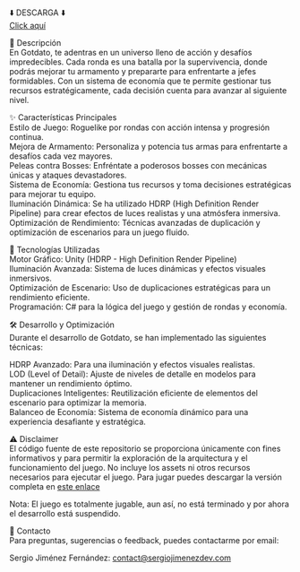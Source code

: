 ⬇️ DESCARGA ⬇️<br>
[Click aquí](https://sergiojimenezdev.itch.io/godtato)

🧩 Descripción<br>
En Gotdato, te adentras en un universo lleno de acción y desafíos impredecibles. Cada ronda es una batalla por la supervivencia, donde podrás mejorar tu armamento y prepararte para enfrentarte a jefes formidables. Con un sistema de economía que te permite gestionar tus recursos estratégicamente, cada decisión cuenta para avanzar al siguiente nivel. <br>

✨ Características Principales<br>
Estilo de Juego: Roguelike por rondas con acción intensa y progresión continua. <br>
Mejora de Armamento: Personaliza y potencia tus armas para enfrentarte a desafíos cada vez mayores. <br>
Peleas contra Bosses: Enfréntate a poderosos bosses con mecánicas únicas y ataques devastadores. <br>
Sistema de Economía: Gestiona tus recursos y toma decisiones estratégicas para mejorar tu equipo. <br>
Iluminación Dinámica: Se ha utilizado HDRP (High Definition Render Pipeline) para crear efectos de luces realistas y una atmósfera inmersiva. <br>
Optimización de Rendimiento: Técnicas avanzadas de duplicación y optimización de escenarios para un juego fluido.

🔧 Tecnologías Utilizadas<br>
Motor Gráfico: Unity (HDRP - High Definition Render Pipeline) <br>
Iluminación Avanzada: Sistema de luces dinámicas y efectos visuales inmersivos. <br>
Optimización de Escenario: Uso de duplicaciones estratégicas para un rendimiento eficiente. <br>
Programación: C# para la lógica del juego y gestión de rondas y economía.

🛠️ Desarrollo y Optimización<br>
Durante el desarrollo de Gotdato, se han implementado las siguientes técnicas: <br>

HDRP Avanzado: Para una iluminación y efectos visuales realistas. <br>
LOD (Level of Detail): Ajuste de niveles de detalle en modelos para mantener un rendimiento óptimo. <br>
Duplicaciones Inteligentes: Reutilización eficiente de elementos del escenario para optimizar la memoria. <br>
Balanceo de Economía: Sistema de economía dinámico para una experiencia desafiante y estratégica.


⚠️ Disclaimer<br>
El código fuente de este repositorio se proporciona únicamente con fines informativos y para permitir la exploración de la arquitectura y el funcionamiento del juego.
No incluye los assets ni otros recursos necesarios para ejecutar el juego.
Para jugar puedes descargar la versión completa en [este enlace](https://sergiojimenezdev.itch.io/godtato)<br>

Nota: El juego es totalmente jugable, aun así, no está terminado y por ahora el desarrollo está suspendido.

📧 Contacto<br>
Para preguntas, sugerencias o feedback, puedes contactarme por email:

Sergio Jiménez Fernández: contact@sergiojimenezdev.com
